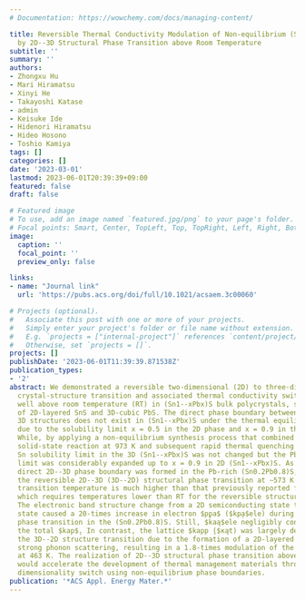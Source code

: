 ```yaml
---
# Documentation: https://wowchemy.com/docs/managing-content/

title: Reversible Thermal Conductivity Modulation of Non-equilibrium (Sn$_{1-x}$Pb$_x$)S
  by 2D--3D Structural Phase Transition above Room Temperature
subtitle: ''
summary: ''
authors:
- Zhongxu Hu
- Mari Hiramatsu
- Xinyi He
- Takayoshi Katase
- admin
- Keisuke Ide
- Hidenori Hiramatsu
- Hideo Hosono
- Toshio Kamiya
tags: []
categories: []
date: '2023-03-01'
lastmod: 2023-06-01T20:39:39+09:00
featured: false
draft: false

# Featured image
# To use, add an image named `featured.jpg/png` to your page's folder.
# Focal points: Smart, Center, TopLeft, Top, TopRight, Left, Right, BottomLeft, Bottom, BottomRight.
image:
  caption: ''
  focal_point: ''
  preview_only: false

links:
- name: "Journal link"
  url: 'https://pubs.acs.org/doi/full/10.1021/acsaem.3c00060'

# Projects (optional).
#   Associate this post with one or more of your projects.
#   Simply enter your project's folder or file name without extension.
#   E.g. `projects = ["internal-project"]` references `content/project/deep-learning/index.md`.
#   Otherwise, set `projects = []`.
projects: []
publishDate: '2023-06-01T11:39:39.871538Z'
publication_types:
- '2'
abstract: We demonstrated a reversible two-dimensional (2D) to three-dimensional (3D)
  crystal-structure transition and associated thermal conductivity switching ($ąppa$)
  well above room temperature (RT) in (Sn1--xPbx)S bulk polycrystals, solid solutions
  of 2D-layered SnS and 3D-cubic PbS. The direct phase boundary between the 2D and
  3D structures does not exist in (Sn1--xPbx)S under the thermal equilibrium condition
  due to the solubility limit x = 0.5 in the 2D phase and x = 0.9 in the 3D phase.
  While, by applying a non-equilibrium synthesis process that combined a high-temperature
  solid-state reaction at 973 K and subsequent rapid thermal quenching to RT, the
  Sn solubility limit in the 3D (Sn1--xPbx)S was not changed but the Pb solubility
  limit was considerably expanded up to x = 0.9 in 2D (Sn1--xPbx)S. As a result, the
  direct 2D--3D phase boundary was formed in the Pb-rich (Sn0.2Pb0.8)S, which showed
  the reversible 2D--3D (3D--2D) structural phase transition at ∼573 K (473 K). This
  transition temperature is much higher than that previously reported for (Sn0.5Pb0.5)Se,
  which requires temperatures lower than RT for the reversible structure transition.
  The electronic band structure change from a 2D semiconducting state to a 3D metallic
  state caused a 20-times increase in electron $p̨pa$ ($kp̨a$ele) during the structural
  phase transition in the (Sn0.2Pb0.8)S. Still, $kaą$ele negligibly contributes to
  the total $kap$̨. In contrast, the lattice $kapp ̨($κąt) was largely decreased by
  the 3D--2D structure transition due to the formation of a 2D-layered structure with
  strong phonon scattering, resulting in a 1.8-times modulation of the total $κ$$̨κ$3p̨hase/$κ$2Dh̨ase)
  at 463 K. The realization of 2D--3D structural phase transition above RT in (Sn1--xPbx)S
  would accelerate the development of thermal management materials through a crystal-structure
  dimensionality switch using non-equilibrium phase boundaries.
publication: '*ACS Appl. Energy Mater.*'
---
```

